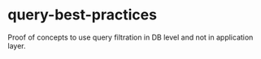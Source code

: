 # query-best-practices
Proof of concepts to use query filtration in DB level and not in application layer.
